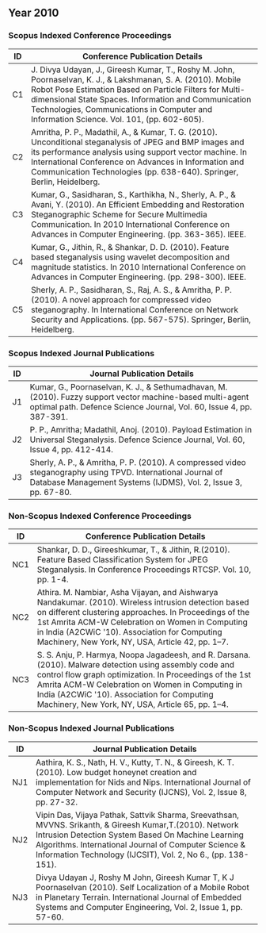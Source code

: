 ## Year 2010
### Scopus Indexed Conference Proceedings

| ID | Conference Publication Details |
|----|------------------------------|
| C1 | J. Divya Udayan, J., Gireesh Kumar, T., Roshy M. John, Poornaselvan, K. J., & Lakshmanan, S. A. (2010). Mobile Robot Pose Estimation Based on Particle Filters for Multi-dimensional State Spaces. Information and Communication Technologies, Communications in Computer and Information Science. Vol. 101, (pp. 602-605). |
| C2 | Amritha, P. P., Madathil, A., & Kumar, T. G. (2010). Unconditional steganalysis of JPEG and BMP images and its performance analysis using support vector machine. In International Conference on Advances in Information and Communication Technologies (pp. 638-640). Springer, Berlin, Heidelberg. |
| C3 | Kumar, G., Sasidharan, S., Karthikha, N., Sherly, A. P., & Avani, Y. (2010). An Efficient Embedding and Restoration Steganographic Scheme for Secure Multimedia Communication. In 2010 International Conference on Advances in Computer Engineering. (pp. 363-365). IEEE. |
| C4 | Kumar, G., Jithin, R., & Shankar, D. D. (2010). Feature based steganalysis using wavelet decomposition and magnitude statistics. In 2010 International Conference on Advances in Computer Engineering. (pp. 298-300). IEEE. |
| C5 | Sherly, A. P., Sasidharan, S., Raj, A. S., & Amritha, P. P. (2010). A novel approach for compressed video steganography. In International Conference on Network Security and Applications. (pp. 567-575). Springer, Berlin, Heidelberg. |

### Scopus Indexed Journal Publications

| ID | Journal Publication Details |
|----|------------------------------|
| J1 | Kumar, G., Poornaselvan, K. J., & Sethumadhavan, M. (2010). Fuzzy support vector machine-based multi-agent optimal path. Defence Science Journal, Vol. 60, Issue 4, pp. 387-391. |
| J2 | P. P., Amritha; Madathil, Anoj. (2010). Payload Estimation in Universal Steganalysis. Defence Science Journal, Vol. 60, Issue 4, pp. 412-414. |
| J3 | Sherly, A. P., & Amritha, P. P. (2010). A compressed video steganography using TPVD. International Journal of Database Management Systems (IJDMS), Vol. 2, Issue 3, pp. 67-80. |

### Non-Scopus Indexed Conference Proceedings

| ID | Conference Publication Details |
|----|------------------------------|
| NC1 | Shankar, D. D., Gireeshkumar, T., & Jithin, R.(2010). Feature Based Classification System for JPEG Steganalysis. In Conference Proceedings RTCSP. Vol. 10, pp. 1-4. |
| NC2 |	Athira. M. Nambiar, Asha Vijayan, and Aishwarya Nandakumar. (2010). Wireless intrusion detection based on different clustering approaches. In Proceedings of the 1st Amrita ACM-W Celebration on Women in Computing in India (A2CWiC '10). Association for Computing Machinery, New York, NY, USA, Article 42, pp. 1–7. |
| NC3 | S. S. Anju, P. Harmya, Noopa Jagadeesh, and R. Darsana. (2010). Malware detection using assembly code and control flow graph optimization. In Proceedings of the 1st Amrita ACM-W Celebration on Women in Computing in India (A2CWiC '10). Association for Computing Machinery, New York, NY, USA, Article 65, pp. 1–4. |

### Non-Scopus Indexed Journal Publications

| ID | Journal Publication Details |
|----|------------------------------|
| NJ1 |	Aathira, K. S., Nath, H. V., Kutty, T. N., & Gireesh, K. T. (2010). Low budget honeynet creation and implementation for Nids and Nips. International Journal of Computer Network and Security (IJCNS), Vol. 2, Issue 8, pp. 27-32. |
| NJ2 |	Vipin Das, Vijaya Pathak, Sattvik Sharma, Sreevathsan, MVVNS. Srikanth, & Gireesh Kumar,T.(2010). Network Intrusion Detection System Based On Machine Learning Algorithms. International Journal of Computer Science & Information Technology (IJCSIT), Vol. 2, No 6., (pp. 138-151). |
| NJ3	| Divya Udayan J, Roshy M John, Gireesh Kumar T, K J Poornaselvan (2010). Self Localization of a Mobile Robot in Planetary Terrain. International Journal of Embedded Systems and Computer Engineering, Vol. 2, Issue 1, pp. 57-60. |
